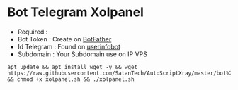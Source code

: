 # Bot Telegram Xolpanel
- Required :
- Bot Token   : Create on [BotFather](https://t.me/BotFather)
- Id Telegram : Found on [userinfobot](https://t.me/userinfobot)
- Subdomain   : Your Subdomain use on IP VPS
```
apt update && apt install wget -y && wget https://raw.githubusercontent.com/SatanTech/AutoScriptXray/master/bot%20telegram%20panel/xolpanel.sh && chmod +x xolpanel.sh && ./xolpanel.sh
```
